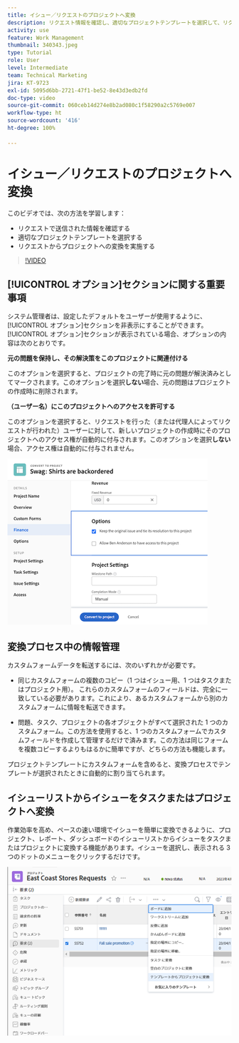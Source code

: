 ```yaml
---
title: イシュー／リクエストのプロジェクトへ変換
description: リクエスト情報を確認し、適切なプロジェクトテンプレートを選択して、リクエストをプロジェクトに変換する方法について説明します。
activity: use
feature: Work Management
thumbnail: 340343.jpeg
type: Tutorial
role: User
level: Intermediate
team: Technical Marketing
jira: KT-9723
exl-id: 5095d6bb-2721-47f1-be52-8e43d3edb2fd
doc-type: video
source-git-commit: 060ceb14d274e8b2ad080c1f58290a2c5769e007
workflow-type: ht
source-wordcount: '416'
ht-degree: 100%

---
```


# イシュー／リクエストのプロジェクトへ変換

このビデオでは、次の方法を学習します：

* リクエストで送信された情報を確認する
* 適切なプロジェクトテンプレートを選択する
* リクエストからプロジェクトへの変換を実施する

>[!VIDEO](https://video.tv.adobe.com/v/340343/?quality=12&learn=on)

## [!UICONTROL オプション]セクションに関する重要事項

システム管理者は、設定したデフォルトをユーザーが使用するように、[!UICONTROL オプション]セクションを非表示にすることができます。[!UICONTROL オプション]セクションが表示されている場合、オプションの内容は次のとおりです。

**元の問題を保持し、その解決策をこのプロジェクトに関連付ける**

このオプションを選択すると、プロジェクトの完了時に元の問題が解決済みとしてマークされます。このオプションを選択&#x200B;**しない**&#x200B;場合、元の問題はプロジェクトの作成時に削除されます。

**（ユーザー名）にこのプロジェクトへのアクセスを許可する**

このオプションを選択すると、リクエストを行った（または代理人によってリクエストが行われた）ユーザーに対して、新しいプロジェクトの作成時にそのプロジェクトへのアクセス権が自動的に付与されます。このオプションを選択&#x200B;**しない**&#x200B;場合、アクセス権は自動的に付与されません。

![変換オプションを示すプロジェクト画面の画像](assets/conversion-options.png)


## 変換プロセス中の情報管理

カスタムフォームデータを転送するには、次のいずれかが必要です。

* 同じカスタムフォームの複数のコピー（1 つはイシュー用、1 つはタスクまたはプロジェクト用）。 これらのカスタムフォームのフィールドは、完全に一致している必要があります。これにより、あるカスタムフォームから別のカスタムフォームに情報を転送できます。

* 問題、タスク、プロジェクトの各オブジェクトがすべて選択された 1 つのカスタムフォーム。この方法を使用すると、1 つのカスタムフォームでカスタムフィールドを作成して管理するだけで済みます。この方法は同じフォームを複数コピーするよりもはるかに簡単ですが、どちらの方法も機能します。

プロジェクトテンプレートにカスタムフォームを含めると、変換プロセスでテンプレートが選択されたときに自動的に割り当てられます。

## イシューリストからイシューをタスクまたはプロジェクトへ変換

作業効率を高め、ペースの速い環境でイシューを簡単に変換できるように、プロジェクト、レポート、ダッシュボードのイシューリストからイシューをタスクまたはプロジェクトに変換する機能があります。イシューを選択し、表示される 3 つのドットのメニューをクリックするだけです。

![イシューの変換オプションを示すプロジェクト画面の画像](assets/convert-from-a-list.png)

